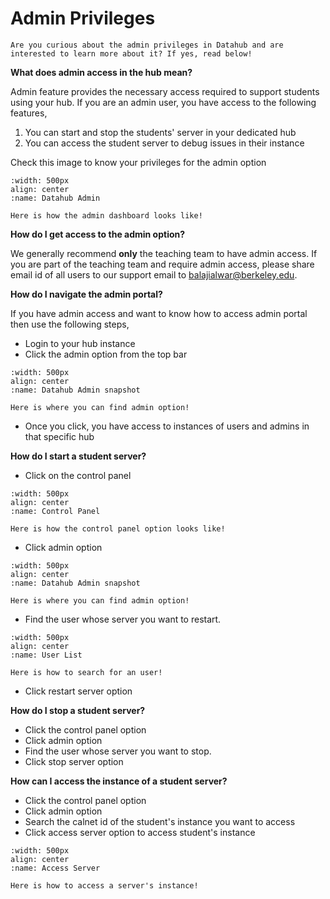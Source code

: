 # Admin Privileges

```{note}
Are you curious about the admin privileges in Datahub and are interested to learn more about it? If yes, read below!

```

**What does admin access in the hub mean?** 

Admin feature provides the necessary access required to support students using your hub. If you are an admin user, you have access to the following features,

1. You can start and stop the students' server in your dedicated hub
2. You can access the student server to debug issues in their instance

Check this image to know your privileges for the admin option

```{figure} images/admin.png
:width: 500px
align: center
:name: Datahub Admin

Here is how the admin dashboard looks like!
```

**How do I get access to the admin option?** 

We generally recommend **only** the teaching team to have admin access. If you are part of the teaching team and require admin access, please share email id of all users to our support email to balajialwar@berkeley.edu.

**How do I navigate the admin portal?**

If you have admin access and want to know how to access admin portal then use the following steps,

- Login to your hub instance
- Click the admin option from the top bar

```{figure} images/adminaccess.PNG
:width: 500px
align: center
:name: Datahub Admin snapshot

Here is where you can find admin option!
```
- Once  you click, you have access to instances of users and admins in that specific hub

**How do I start a student server?**

- Click on the control panel

```{figure} images/controlpanel.PNG
:width: 500px
align: center
:name: Control Panel

Here is how the control panel option looks like!
```
- Click admin option

```{figure} images/adminaccess.PNG
:width: 500px
align: center
:name: Datahub Admin snapshot

Here is where you can find admin option!
```
- Find the user whose server you want to restart. 

```{figure} images/user.PNG
:width: 500px
align: center
:name: User List

Here is how to search for an user!
```
- Click restart server option

**How do I stop a student server?**

- Click the control panel option
- Click admin option
- Find the user whose server you want to stop. 
- Click stop server option

**How can I access the instance of a student server?**

- Click the control panel option
- Click admin option
- Search the calnet id of the student's instance you want to access
- Click access server option to access student's instance


```{figure} images/accessserver.PNG
:width: 500px
align: center
:name: Access Server

Here is how to access a server's instance!
```
